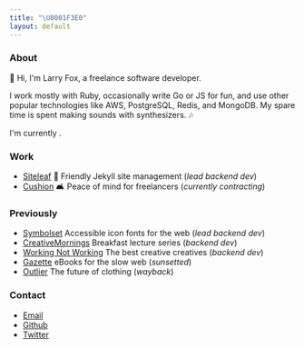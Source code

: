 ```yaml
---
title: "\U0001F3E0"
layout: default
---
```


### About

👋 Hi, I'm Larry Fox, a freelance software developer.

I work mostly with Ruby, occasionally write Go or JS for fun, and use other popular technologies like AWS, PostgreSQL, Redis, and MongoDB. My spare time is spent making sounds with synthesizers. 🎶

I'm currently <span data-availability-badge></span>.

### Work

- [Siteleaf](http://siteleaf.com) 🍃 Friendly Jekyll site management (_lead backend dev_)
- [Cushion](http://cushionapp.com) 🛋 Peace of mind for freelancers (_currently contracting_)

### Previously

- [Symbolset](http://symbolset.com) Accessible icon fonts for the web (_lead backend dev_)
- [CreativeMornings](http://creativemornings.com) Breakfast lecture series (_backend dev_)
- [Working Not Working](http://workingnotworking.com) The best creative creatives (_backend dev_)
- [Gazette](http://gazette.io) eBooks for the slow web (_sunsetted_)
- [Outlier](http://outlier.cc) The future of clothing (_wayback_)

### Contact

- [Email](mailto:l@rryfox.us)
- [Github](https://github.com/larryfox)
- [Twitter](https://twitter.com/larrythefox)